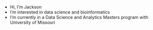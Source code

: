 - Hi, I’m Jackson
- I’m interested in data science and bioinformatics
- I’m currently in a Data Science and Analytics Masters program with University of Missouri
